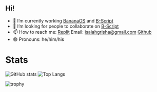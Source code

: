 ## Hi!
- 🔭 I’m currently working [BananaOS](https://github.com/Isaiah08-D/BananaOS) and [B-Script](https://github.com/Isaiah08-D/B-Script)
- 👯 I’m looking for people to collaborate on [B-Script](https://github.com/Isaiah08-D/B-Script)
- 📫 How to reach me: [Replit](https://replit.com/@isaiah08) Email: isaiahgrisha@gmail.com [Github](https://github.com/Isaiah08-D)
- 😄 Pronouns: he/him/his


# Stats
![GitHub stats](https://github-readme-stats.vercel.app/api?username=Isaiah08-D&show_icons=true&theme=react)
![Top Langs](https://github-readme-stats.vercel.app/api/top-langs/?username=Isiaah08-D&layout=compact&theme=react)


![trophy](https://github-profile-trophy.vercel.app/?username=Isaiah08-D&theme=react)

